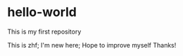 # hello-world
This is my first repository

This is zhf;
I'm new here;
Hope to improve myself
Thanks!
